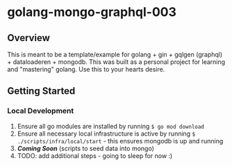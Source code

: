 # golang-mongo-graphql-003

## Overview
This is meant to be a template/example for golang + gin + gqlgen (graphql) + dataloaderen + mongodb. This was built as a personal project for learning and "mastering" golang. Use this to your hearts desire.

## Getting Started

### Local Development
1. Ensure all go modules are installed by running ```$ go mod download```
2. Ensure all necessary local infrastructure is active by running ```$ ./scripts/infra/local/start``` - this ensures mongodb is up and running
3. ***Coming Soon*** (scripts to seed data into mongo)
4. TODO: add additional steps - going to sleep for now :)